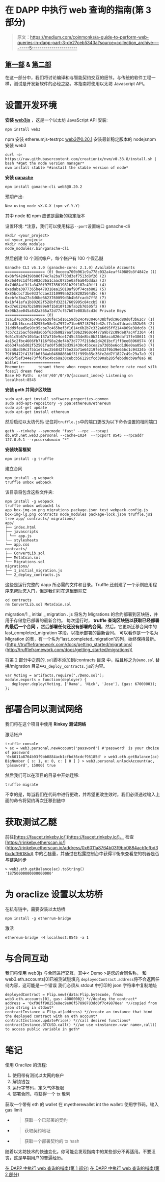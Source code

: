 # 在 DAPP 中执行 web 查询的指南(第 3 部分)

> 原文：<https://medium.com/coinmonks/a-guide-to-perform-web-queries-in-dapp-part-3-de27ceb5343a?source=collection_archive---------5----------------------->

## [第一部](/@thebestchef/a-guide-to-perform-web-queries-in-dapp-35683a386044) & [第二部](/@thebestchef/a-guide-to-perform-web-queries-in-dapp-part-2-98a519399d57)

在这一部分中，我们将讨论编译和与智能契约交互的细节。与传统的软件工程一样，测试是开发新软件的必经之路。本指南将使用以太坊 Javascript API。

# 设置开发环境

**安装** [**web3js**](https://github.com/ethereum/web3.js/) ，这是一个以太坊 JavaScript API
安装:

```
npm install web3
```

npm 安装 ethereumjs-testrpc web3@0.20.1 安装最新稳定版本的 nodejsnpm 安装 web3

```
curl -o- https://raw.githubusercontent.com/creationix/nvm/v0.33.8/install.sh | bash *#get the node version manager* 
nvm install stable *#install the stable version of node*
```

**安装** [**ganache**](https://github.com/trufflesuite/ganache-cli)

```
npm install ganache-cli web3@0.20.2
```

预期产出:

```
Now using node vX.X.X (npm vY.Y.Y)
```

其中 node 和 npm 应该是最新的稳定版本

设置环境:
*注意，我们可以使用标志`--port`设置端口 ganache-cli

```
mkdir <your_project>
cd <your_project>
mkdir node_modules 
node_modules/.bin/ganache-cli
```

然后创建 10 个测试帐户，每个帐户有 100 个假乙醚

```
Ganache CLI v6.1.0 (ganache-core: 2.1.0) Available Accounts ================== (0) 0xceea700b961c9a778c032a4eaff40889b3f4842e (1) 0x0bf942d4390b86f74c7a2ba7733d3ef7513d8f26 (2) 0x36d49c1df45982d36a1caac0725e0af6a04bddaa (3) 0x7d684af3f1a3420f97573561981b29f107c49ff1 (4) 0xadaba3977365be478318ea15018af90f74cab802 (5) 0x85bcbcf3be933fdcae3310999a621d8202564d5c (6) 0xebfe3ba27c8d6be6623760059d3b4b6fcacb7ff8 (7) 0x1bf41efa1b80262f528bfd32317609995c84ccb5 (8) 0xd7e6224a7b260989e9f1b8107136fab2b76505f2 (9) 0x98b2ae045a8d2a365a72d77cf57b07e083b3cd3d Private Keys ================== (0) 32a1d763c9ca57458e530fec5d16159db24c493046438bf9dc96d80d0f3b62c7 (1) 1fcd3bf6ccea102956e58e2a7972e71be697f8794fe32cf7c1cd7dcadc352b95 (2) 31dd9fead5e90c95cbe7c465bef3f1614c6b2b7c332a6d95ff2144869e38dc6b (3) 7cb7c325acfde9da6b5f63d60827eaf30623960c4477a9b72c09de87ac4f3364 (4) 9d61c5b67e10b3ac137a710e9ce1745c334e8bc0b213b6aca826daf17fe38611 (5) 4a15c2fbc4606fb7116f98a2def4b73d777f216de2d4201bcf1ff8ee08960574 (6) eb6347aa5d02f52501fad0f5d038d392430c45bcea2a730bbe6cd1d6e0aa05e3 (7) 53c48ad59c3f5b1e75ec256842f75e23b71e64219fe533f9b39e656c1c94324b (8) 79f09472f413f1b6f84ab0460886b6f31f999b85c36fe2dd7f1827c49c29a7a9 (9) 4085f5ef344e73ff6f6c4bc68a30cebcb56129cfcd390ab205feb6d8cb9af8a6 HD Wallet ================== 
Mnemonic:      tenant there when reopen nominee before rate road silk fossil dream feed 
Base HD Path:  m/44'/60'/0'/0/{account_index} Listening on localhost:8545
```

**安装 geth 并同步区块链**

```
sudo apt-get install software-properties-common 
sudo add-apt-repository -y ppa:ethereum/ethereum 
sudo apt-get update 
sudo apt-get install ethereum
```

然后启动以太坊代码
记住将`truffle.js`中的端口更改为以下命令设置的相同端口

```
geth --rinkeby --syncmode "fast" --rpc --rpcapi db,eth,net,web3,personal --cache=1024  --rpcport 8545 --rpcaddr 127.0.0.1 --rpccorsdomain "*"
```

**安装块菌框架**

```
npm install -g truffle
```

建立合同

```
npm install -g webpack 
truffle unbox webpack
```

该目录将包含这些文件夹:

```
npm install -g webpack 
truffle unbox webpack$ ls 
app box-img-sm.png migrations package.json test webpack.config.js 
box-img-lg.png contracts node_modules package-lock.json truffle.js$ tree app/ contracts/ migrations/ 
app/ 
├── index.html 
├── javascripts 
│ └── app.js 
└── stylesheets 
└── app.css 
contracts/ 
├── ConvertLib.sol 
├── MetaCoin.sol 
└── Migrations.sol 
migrations/ 
├── 1_initial_migration.js 
└── 2_deploy_contracts.js
```

这些是运行完整的 dapp 所必需的文件和目录。Truffle 还创建了一个示例应用程序来帮助您入门，但是我们将在这里删除它

```
cd contracts 
rm ConvertLib.sol MetaCoin.sol
```

migration/1 _ initial _ migration . js 将名为 Migrations 的合约部署到区块链，并用于存储您已部署的最新合约。
每次运行时， **truffle** **查询区块链以获取已经部署的最后一个合同**
，然后**部署任何还没有部署的合同**。然后，它更新迁移合同中的 last_completed_migration 字段，以指示部署的最新合同。
可以看作是一个名为 Migration 的表，有一个名为“last_completed_migration”的列，始终保持最新。
([http://truffleframework.com/docs/getting_started/migrations](http://truffleframework.com/docs/getting_started/migrations))

将第 2 部分中之前的`.sol`脚本添加到/contracts 目录
中，姑且称之为`Demo.sol`
替换/migration 目录中`2_deploy_contracts.js`的内容。

```
var Voting = artifacts.require("./Demo.sol"); 
module.exports = function(deployer) {
   deployer.deploy(Voting, ['Rama', 'Nick', 'Jose'], {gas: 6700000}); 
};
```

# 部署合同以测试网络

我们将在这个项目中使用 **Rinkey 测试网络**

激活帐户

```
truffle console 
> ac = web3.personal.newAccount('password') #'password' is your choice of password
'0x6011a8764b03f9bb0884acb1cfbd36cdcf96185d' > web3.eth.getBalance(ac) BigNumber { s: 1, e: 0, c: [ 0 ] } > web3.personal.unlockAccount(ac, 'password', 15000) true
```

然后我们可以在项目的目录中开始迁移:

```
truffle migrate
```

不幸的是，每当我们在代码中进行更改，并希望更改生效时，我们必须通过输入上面的命令将契约再次迁移到链中

# 获取测试乙醚

前往[https://faucet.rinkeby.io/](https://faucet.rinkeby.io/)，
检查[https://rinkeby.etherscan.io/](https://rinkeby.etherscan.io/address/0x6011a8764b03f9bb0884acb1cfbd36cdcf96185d)
中的乙醚量，并通过在松露控制台中获得平衡来查看您的机器是否与链条同步

```
> web3.eth.getBalance(ac).toString() 
'18750000000000000000'
```

# 为 oraclize 设置以太坊桥

在私有链中，需要安装以太坊桥

```
npm install -g etherrum-bridge
```

激活

```
ethereum-bridge -H localhost:8545 -a 1
```

# 与合同互动

我们将使用 web3js
与合同进行交互，其中< Demo >是您的合同名称，
和 web3.eth.accounts[0]已被测试醚填充
`deployedContract.address`将不会返回任何内容，这可能是一个错误
我们必须从 stdout 中打印的 json 字符串中复制地址

```
deployedContract = Flip.new({data:Flip.bytecode, from: web3.eth.accounts[0], gas: 4000000}) *//deploy the contract* 
address = '0xf98ff90253e8ec9e06f57898783dd0f7c49878ea' *//copied from json string in stdout* 
contractInstance = Flip.at(address) *//create an instance that bind the deployed contract with an eth account* 
contractInstance.updatePrice() *//call desired functions*
contractInstance.BTCUSD.call() *//we use <instance>.<var name>,call() to access public variable in geth*
```

# 笔记

使用 Oraclize 的流程:

1.  使用带有测试以太网的帐户
2.  解锁钱包
3.  运行字节码，定义气体极限
4.  部署合同，将获得一个 tx 散列

获取一个带有 eth 的 wallet 在 myetherewallet int the wallet:
使用字节码，输入 gas limit
- >获取一个已部署的契约
- >获取契约地址
- >获取一个部署契约的 tx hash

随着以太坊技术的快速变化，你可能会发现指南中的某些部分不再适用。不要沮丧，这是早期用户的普遍经历。

[在 DAPP 中执行 web 查询的指南(第 1 部分)](/@thebestchef/a-guide-to-perform-web-queries-in-dapp-35683a386044)
[在 DAPP 中执行 web 查询的指南(第 2 部分)](/@thebestchef/a-guide-to-perform-web-queries-in-dapp-part-2-98a519399d57)